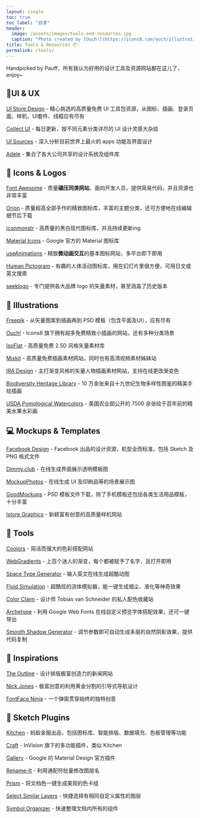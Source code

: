 ```yaml
---
layout:	single
toc: true
toc_label: "目录"
header:
  image: /assets/images/tools-and-resources.jpg
  caption: "Photo created by [Ouch!](https://icons8.com/ouch/illustration/data-exchange)"
title: Tools & Resources 📦
permalink: /tools/
---
```


Handpicked by Pauff，所有我认为好用的设计工具及资源网站都在这儿了，enjoy~



## 📐UI & UX

[UI Store Design](https://www.uistore.design/) - 精心挑选的高质量免费 UI 工具包资源，从图标、插画、登录页面、样机、UI套件、线框应有尽有

[Collect UI](https://collectui.com/) - 每日更新，按不同元素分类详尽的 UI 设计灵感大杂烩

[UI Sources](https://www.uisources.com/) - 深入分析目前世界上最火的 apps 功能及界面设计

[Adele](https://adele.uxpin.com/) - 集合了各大公司共享的设计系统及组件库



## 🏡 Icons & Logos

[Font Awesome](https://fontawesome.com/) - 质量**碾压同类网站**，面向开发人员，提供简易代码，并且资源也非常丰富

[Orion](https://orioniconlibrary.com/all-icons) - 质量超高全部手作的精致图标库，丰富的主题分类，还可方便地在线编辑细节后下载

[iconmonstr](https://iconmonstr.com/) - 高质量的黑白现代图标库，并且持续更新ing

[Material Icons](https://material.io/tools/icons/) - Google 官方的 Material 图标库

[useAnimations](https://useanimations.com/) - 精致**微动画交互**的基本图标网站，多平台即下即用

[Human Pictogram](http://pictogram2.com/) - 有趣的人体活动图标库，用在幻灯片里很方便，可用日文或英文搜索

[seeklogo](https://seeklogo.com/) - 专门提供各大品牌 logo 的矢量素材，甚至涵盖了历史版本



## 🎨 Illustrations

[Freepik](https://www.freepik.com/) - 从矢量图案到插画再到 PSD 模板（包含平面及UI），应有尽有

[Ouch!](https://icons8.com/ouch) - Icons8 旗下拥有超多免费精致小插画的网站，还有多种分类场景

[IsoFlat](https://isoflat.com/) - 高质量免费 2.5D 风格矢量素材库

[Mixkit](https://mixkit.co/art/) - 高质量免费插画素材网站，同时也有高清视频素材姊妹站

[IRA Design](https://iradesign.io/) - 主打渐变风格的矢量人物插画素材网站，支持在线更改渐变色

[Biodiversity Heritage Library](https://www.flickr.com/photos/biodivlibrary/albums) - 10 万余张来自十九世纪生物多样性图鉴的精美手绘插画

[USDA Pomological Watercolors](https://usdawatercolors.nal.usda.gov/) - 美国农业部公开的 7500 余张绘于百年前的精美水果水彩画



## 💻 Mockups & Templates

[Facebook Design](https://facebook.design/toolsandresources/) - Facebook 出品的设计资源，机型全而标准，包括 Sketch 及 PNG 格式文件

[Dimmy.club](https://dimmy.club/) - 在线生成界面展示透明模板图

[MockupPhotos](https://mockup.photos/browse) - 在线生成 UI 及印刷品等的场景展示图

[GoodMockups](https://goodmockups.com/) - PSD 模板文件下载，除了手机模板还包括各类生活用品模板，十分丰富

[Istore Graphics](https://www.ls.graphics/free-mockups) - 新颖富有创意的高质量样机网站



## 🔧 Tools

[Coolors](https://coolors.co/) - 简洁而强大的色彩搭配网站

[WebGradients](https://webgradients.com/) - 上百个迷人的渐变，每个都被赋予了名字，且打开即用

[Space Type Generator](http://spacetypegenerator.com/flag.html) - 输入英文在线生成超酷动图

[Fluid Simulation](https://paveldogreat.github.io/WebGL-Fluid-Simulation/) - 超酷炫的流体模拟器，能一键生成烟尘、液化等神奇效果

[Color Claim](https://www.vanschneider.com/colors) - 设计师 Tobias van Schneider 的私人配色收藏站

[Archetype](https://archetypeapp.com) - 利用 Google Web Fonts 在线自定义预览字体搭配效果，还可一键导出

[Smooth Shadow Generator](https://brumm.af/shadows) - 调节参数即可自动生成多层的自然阴影效果，提供代码复制



## 🤯 Inspirations

[The Outline](https://theoutline.com/) - 设计排版极富创造力的新闻网站

[Nick Jones](http://www.narrowdesign.com) - 极富创意的利用黄金分割的引导式导航设计

[FontFace Ninja](https://fontface.ninja/) - 一个弹窗贯穿始终的独特创意



## 💎 Sketch Plugins

[Kitchen](https://kitchen.alipay.com/) - 蚂蚁金服出品，包括图标库、智能排版、数据填充、色板管理等功能

[Craft](https://www.invisionapp.com/craft) - InVision 旗下的多功能插件，类似 Kitchen

[Gallery](https://material.io/resources/gallery/) - Google 的 Material Design 官方插件

[Rename-It](https://github.com/rodi01/RenameIt) - 利用通配符批量修改图层名

[Prism](https://github.com/ment-mx/Prism) - 将文档色一键生成美观的色卡组

[Select Similar Layers](https://github.com/wonderbit/sketch-select-similar-layers) - 快捷选择有相同自定义属性的图层

[Symbol Organizer](https://github.com/sonburn/symbol-organizer) - 快速整理文档内所有的组件
